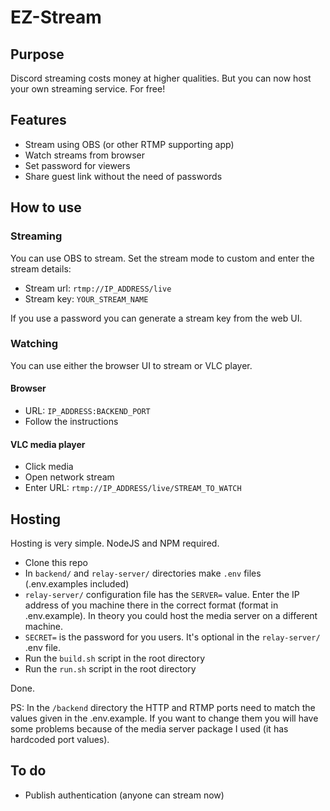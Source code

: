 # EZ-Stream

## Purpose

Discord streaming costs money at higher qualities. But you can now host your own streaming service. For free!

## Features

- Stream using OBS (or other RTMP supporting app)
- Watch streams from browser
- Set password for viewers
- Share guest link without the need of passwords

## How to use
### Streaming
You can use OBS to stream. Set the stream mode to custom and enter the stream details:

- Stream url: `rtmp://IP_ADDRESS/live`
- Stream key: `YOUR_STREAM_NAME`

If you use a password you can generate a stream key from the web UI.

### Watching
You can use either the browser UI to stream or VLC player.

#### Browser

- URL: `IP_ADDRESS:BACKEND_PORT`
- Follow the instructions

#### VLC media player

- Click media
- Open network stream
- Enter URL: `rtmp://IP_ADDRESS/live/STREAM_TO_WATCH`

## Hosting

Hosting is very simple. NodeJS and NPM required.

- Clone this repo
- In `backend/` and `relay-server/` directories make `.env` files (.env.examples included)
- `relay-server/` configuration file has the `SERVER=` value. Enter the IP address of you machine there in the correct format (format in .env.example). In theory you could host the media server on a different machine.
- `SECRET=` is the password for you users. It's optional in the `relay-server/` .env file.
- Run the `build.sh` script in the root directory
- Run the `run.sh` script in the root directory

Done.

PS: In the `/backend` directory the HTTP and RTMP ports need to match the values given in the .env.example. If you want to change them you will have some problems because of the media server package I used (it has hardcoded port values).

## To do

- Publish authentication (anyone can stream now)
